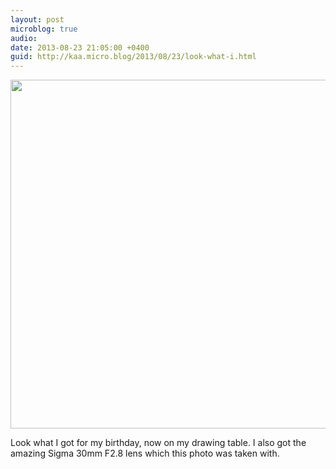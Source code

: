 ```yaml
---
layout: post
microblog: true
audio: 
date: 2013-08-23 21:05:00 +0400
guid: http://kaa.micro.blog/2013/08/23/look-what-i.html
---
```

<img src="https://www.kaa.bz/uploads/2018/b7ea26b46b.jpg" alt="" width="840" height="558" class="alignnone size-full wp-image-381" /><p>Look what I got for my birthday, now on my drawing table. I also got the amazing Sigma 30mm F2.8 lens which this photo was taken with.</p>
